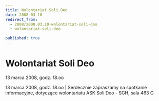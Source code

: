 ```yaml
---
title: Wolontariat Soli Deo
date: 2008-03-10
redirect_from: 
  - 2008/2008.03.10-wolontariat-soli-deo
  - wolontariat-soli-deo

published: true
---
```




# Wolontariat Soli Deo

<time>13 marca 2008, godz. 18.oo</time>

13 marca 2008, godz. 18.oo | Serdecznie zapraszamy na spotkanie informacyjne, dotyczące wolontariatu
ASK Soli Deo - SGH, sala 463 G

<!--CONTENT FROM OLD SERVER (jos before 2013): 13 marca 2008, godz. 18.oo | Serdecznie zapraszamy na spotkanie informacyjne, dotyczące wolontariatu
ASK Soli Deo - SGH, sala 463 G
-->

<!--{{json:{"created_date":"2008-03-10 09:12:46","publish_down":"0000-00-00 00:00:00","id":"586"}}}-->